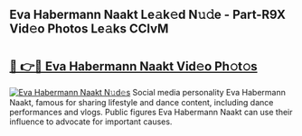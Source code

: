 ## Eva Habermann Naakt Le𝚊k𝚎d N𝚞𝚍e - Part-R9X Vid𝚎o Photos Le𝚊ks CClvM

# <h2><a href="http://fb5z9zf.evod.top/?m=Eva+Habermann+Naakt">🔗 👉🔴 Eva Habermann Naakt Vid𝚎o Ph𝚘t𝚘s</a></h2>

[![Eva Habermann Naakt N𝚞d𝚎s](https://i.imgur.com/8V9OHl7.gif)](http://fb5z9zf.evod.top/?m=Eva+Habermann+Naakt)
Social media personality Eva Habermann Naakt, famous for sharing lifestyle and dance content, including dance performances and vlogs. Public figures Eva Habermann Naakt can use their influence to advocate for important causes. 
